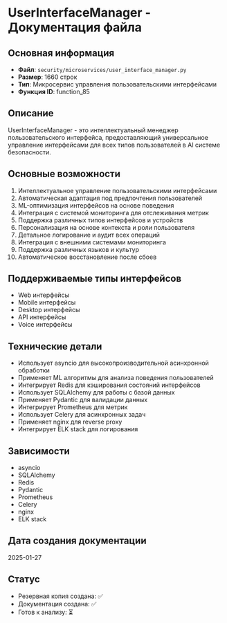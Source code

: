# UserInterfaceManager - Документация файла

## Основная информация
- **Файл**: `security/microservices/user_interface_manager.py`
- **Размер**: 1660 строк
- **Тип**: Микросервис управления пользовательскими интерфейсами
- **Функция ID**: function_85

## Описание
UserInterfaceManager - это интеллектуальный менеджер пользовательского интерфейса, предоставляющий универсальное управление интерфейсами для всех типов пользователей в AI системе безопасности.

## Основные возможности
1. Интеллектуальное управление пользовательскими интерфейсами
2. Автоматическая адаптация под предпочтения пользователей
3. ML-оптимизация интерфейсов на основе поведения
4. Интеграция с системой мониторинга для отслеживания метрик
5. Поддержка различных типов интерфейсов и устройств
6. Персонализация на основе контекста и роли пользователя
7. Детальное логирование и аудит всех операций
8. Интеграция с внешними системами мониторинга
9. Поддержка различных языков и культур
10. Автоматическое восстановление после сбоев

## Поддерживаемые типы интерфейсов
- Web интерфейсы
- Mobile интерфейсы
- Desktop интерфейсы
- API интерфейсы
- Voice интерфейсы

## Технические детали
- Использует asyncio для высокопроизводительной асинхронной обработки
- Применяет ML алгоритмы для анализа поведения пользователей
- Интегрирует Redis для кэширования состояний интерфейсов
- Использует SQLAlchemy для работы с базой данных
- Применяет Pydantic для валидации данных
- Интегрирует Prometheus для метрик
- Использует Celery для асинхронных задач
- Применяет nginx для reverse proxy
- Интегрирует ELK stack для логирования

## Зависимости
- asyncio
- SQLAlchemy
- Redis
- Pydantic
- Prometheus
- Celery
- nginx
- ELK stack

## Дата создания документации
2025-01-27

## Статус
- Резервная копия создана: ✅
- Документация создана: ✅
- Готов к анализу: ⏳